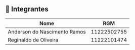 ## 👥 Integrantes

| Nome                           | RGM           |
|--------------------------------|---------------|
| Anderson do Nascimento Ramos   | 11222502755   |
| Reginaldo de Oliveira          | 11222101474   |


